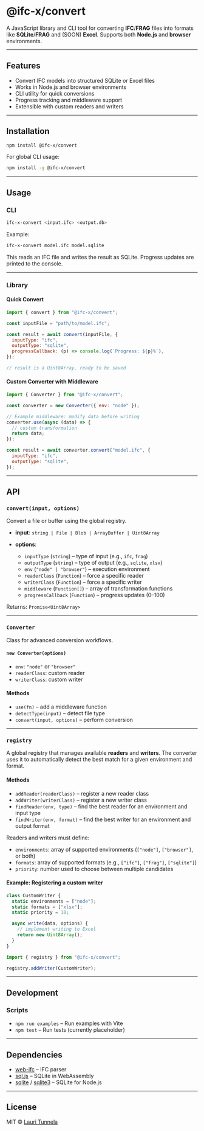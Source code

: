 # @ifc-x/convert

A JavaScript library and CLI tool for converting **IFC**/**FRAG** files into formats like **SQLite**/**FRAG** and (SOON) **Excel**.
Supports both **Node.js** and **browser** environments.

---

## Features

* Convert IFC models into structured SQLite or Excel files
* Works in Node.js and browser environments
* CLI utility for quick conversions
* Progress tracking and middleware support
* Extensible with custom readers and writers

---

## Installation

```bash
npm install @ifc-x/convert
```

For global CLI usage:

```bash
npm install -g @ifc-x/convert
```

---

## Usage

### CLI

```bash
ifc-x-convert <input.ifc> <output.db>
```

Example:

```bash
ifc-x-convert model.ifc model.sqlite
```

This reads an IFC file and writes the result as SQLite.
Progress updates are printed to the console.

---

### Library

#### Quick Convert

```js
import { convert } from "@ifc-x/convert";

const inputFile = "path/to/model.ifc";

const result = await convert(inputFile, {
  inputType: "ifc",
  outputType: "sqlite",
  progressCallback: (p) => console.log(`Progress: ${p}%`),
});

// result is a Uint8Array, ready to be saved
```

#### Custom Converter with Middleware

```js
import { Converter } from "@ifc-x/convert";

const converter = new Converter({ env: "node" });

// Example middleware: modify data before writing
converter.use(async (data) => {
  // custom transformation
  return data;
});

const result = await converter.convert("model.ifc", {
  inputType: "ifc",
  outputType: "sqlite",
});
```

---

## API

### `convert(input, options)`

Convert a file or buffer using the global registry.

* **input**: `string | File | Blob | ArrayBuffer | Uint8Array`
* **options**:

  * `inputType` (`string`) – type of input (e.g., `ifc`, `frag`)
  * `outputType` (`string`) – type of output (e.g., `sqlite`, `xlsx`)
  * `env` (`"node" | "browser"`) – execution environment
  * `readerClass` (`Function`) – force a specific reader
  * `writerClass` (`Function`) – force a specific writer
  * `middleware` (`Function[]`) – array of transformation functions
  * `progressCallback` (`Function`) – progress updates (0–100)

Returns: `Promise<Uint8Array>`

---

### `Converter`

Class for advanced conversion workflows.

#### `new Converter(options)`

* `env`: `"node"` or `"browser"`
* `readerClass`: custom reader
* `writerClass`: custom writer

#### Methods

* `use(fn)` – add a middleware function
* `detectType(input)` – detect file type
* `convert(input, options)` – perform conversion

---

### `registry`

A global registry that manages available **readers** and **writers**.
The converter uses it to automatically detect the best match for a given environment and format.

#### Methods

* `addReader(readerClass)` – register a new reader class
* `addWriter(writerClass)` – register a new writer class
* `findReader(env, type)` – find the best reader for an environment and input type
* `findWriter(env, format)` – find the best writer for an environment and output format

Readers and writers must define:

* `environments`: array of supported environments (`["node"]`, `["browser"]`, or both)
* `formats`: array of supported formats (e.g., `["ifc"]`, `["frag"]`, `["sqlite"]`)
* `priority`: number used to choose between multiple candidates

#### Example: Registering a custom writer

```js
class CustomWriter {
  static environments = ["node"];
  static formats = ["xlsx"];
  static priority = 10;

  async write(data, options) {
    // implement writing to Excel
    return new Uint8Array();
  }
}

import { registry } from "@ifc-x/convert";

registry.addWriter(CustomWriter);
```

---

## Development

### Scripts

* `npm run examples` – Run examples with Vite
* `npm test` – Run tests (currently placeholder)

---

## Dependencies

* [web-ifc](https://github.com/ifcjs/web-ifc) – IFC parser
* [sql.js](https://github.com/sql-js/sql.js) – SQLite in WebAssembly
* [sqlite](https://github.com/kriasoft/node-sqlite) / [sqlite3](https://github.com/TryGhost/node-sqlite3) – SQLite for Node.js

---

## License

MIT © [Lauri Tunnela](mailto:lauri@tunne.la)
